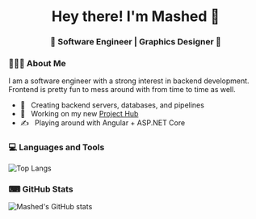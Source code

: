 <h1 align="center">Hey there! I'm Mashed 👋 </h1>
<h3 align="center">🎇 Software Engineer | Graphics Designer 🎇</h3>
<div>
<div align="left"> 
  <h3> 👨🏻‍💻 About Me </h3>
  I am a software engineer with a strong interest in backend development. Frontend is pretty fun to mess around with from time to time as well.

  - 🤔 &nbsp; Creating backend servers, databases, and pipelines
  - 💼 &nbsp; Working on my new [Project Hub](https://mattari.dev)
  - ✍️ &nbsp; Playing around with Angular + ASP.NET Core
</div> 
</div>

<div>
  <h3> 💻 Languages and Tools </h3>
</div>

![Top Langs](https://github-readme-stats.vercel.app/api/top-langs/?username=m-a-s-h-e-d&layout=compact&theme=tokyonight)

<div>
  <h3> ⌨ GitHub Stats </h3>
</div>

![Mashed's GitHub stats](https://github-readme-stats.vercel.app/api?username=m-a-s-h-e-d&show_icons=true&theme=tokyonight)
